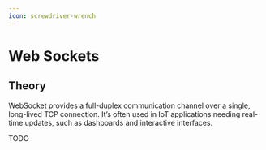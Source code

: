 ```yaml
---
icon: screwdriver-wrench
---
```


# Web Sockets

## Theory

WebSocket provides a full-duplex communication channel over a single, long-lived TCP connection. It’s often used in IoT applications needing real-time updates, such as dashboards and interactive interfaces.

TODO
